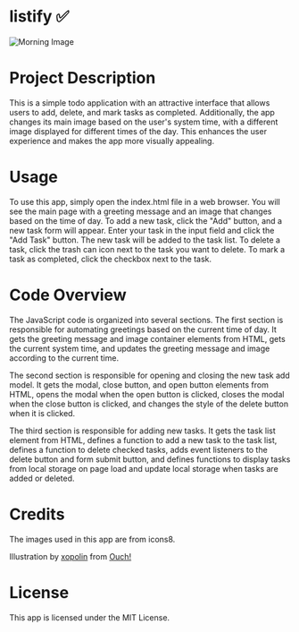 # listify ✅

![Morning Image](https://listify-web-dev.s3.ap-south-1.amazonaws.com/Listify+interface.png)


# Project Description
This is a simple todo application with an attractive interface that allows users to add, delete, and mark tasks as completed. Additionally, the app changes its main image based on the user's system time, with a different image displayed for different times of the day. This enhances the user experience and makes the app more visually appealing.

# Usage
To use this app, simply open the index.html file in a web browser. You will see the main page with a greeting message and an image that changes based on the time of day. To add a new task, click the "Add" button, and a new task form will appear. Enter your task in the input field and click the "Add Task" button. The new task will be added to the task list. To delete a task, click the trash can icon next to the task you want to delete. To mark a task as completed, click the checkbox next to the task.

# Code Overview
The JavaScript code is organized into several sections. The first section is responsible for automating greetings based on the current time of day. It gets the greeting message and image container elements from HTML, gets the current system time, and updates the greeting message and image according to the current time.

The second section is responsible for opening and closing the new task add model. It gets the modal, close button, and open button elements from HTML, opens the modal when the open button is clicked, closes the modal when the close button is clicked, and changes the style of the delete button when it is clicked.

The third section is responsible for adding new tasks. It gets the task list element from HTML, defines a function to add a new task to the task list, defines a function to delete checked tasks, adds event listeners to the delete button and form submit button, and defines functions to display tasks from local storage on page load and update local storage when tasks are added or deleted.

# Credits
The images used in this app are from icons8.

Illustration by <a href="https://icons8.com/illustrations/author/RogqKjMRAQ79">xopolin</a> from <a href="https://icons8.com/illustrations">Ouch!</a>

# License
This app is licensed under the MIT License.
